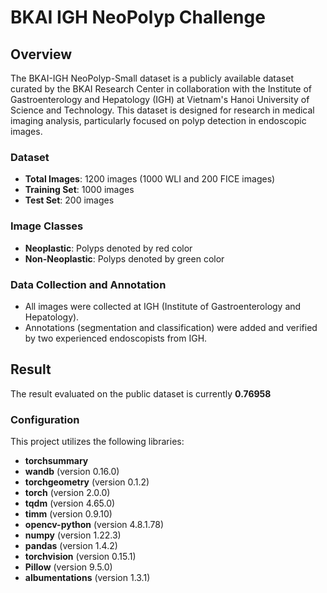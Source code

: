 # BKAI IGH NeoPolyp Challenge

## Overview

The BKAI-IGH NeoPolyp-Small dataset is a publicly available dataset curated by the BKAI Research Center in collaboration with the Institute of Gastroenterology and Hepatology (IGH) at Vietnam's Hanoi University of Science and Technology. This dataset is designed for research in medical imaging analysis, particularly focused on polyp detection in endoscopic images.

### Dataset

- **Total Images**: 1200 images (1000 WLI and 200 FICE images)
- **Training Set**: 1000 images
- **Test Set**: 200 images

### Image Classes

- **Neoplastic**: Polyps denoted by red color
- **Non-Neoplastic**: Polyps denoted by green color

### Data Collection and Annotation

- All images were collected at IGH (Institute of Gastroenterology and Hepatology).
- Annotations (segmentation and classification) were added and verified by two experienced endoscopists from IGH.

## Result

The result evaluated on the public dataset is currently **0.76958**

### Configuration

This project utilizes the following libraries:

- **torchsummary**
- **wandb** (version 0.16.0)
- **torchgeometry** (version 0.1.2)
- **torch** (version 2.0.0)
- **tqdm** (version 4.65.0)
- **timm** (version 0.9.10)
- **opencv-python** (version 4.8.1.78)
- **numpy** (version 1.22.3)
- **pandas** (version 1.4.2)
- **torchvision** (version 0.15.1)
- **Pillow** (version 9.5.0)
- **albumentations** (version 1.3.1)

